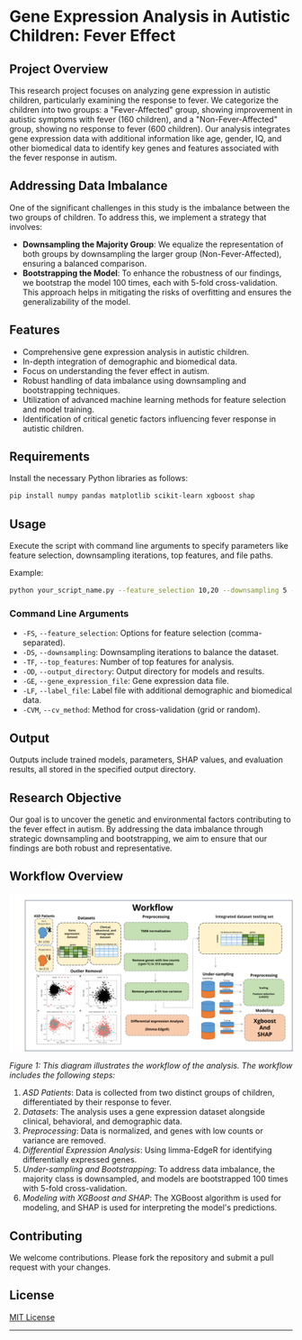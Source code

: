 # Gene Expression Analysis in Autistic Children: Fever Effect

## Project Overview
This research project focuses on analyzing gene expression in autistic children, particularly examining the response to fever. We categorize the children into two groups: a "Fever-Affected" group, showing improvement in autistic symptoms with fever (160 children), and a "Non-Fever-Affected" group, showing no response to fever (600 children). Our analysis integrates gene expression data with additional information like age, gender, IQ, and other biomedical data to identify key genes and features associated with the fever response in autism.

## Addressing Data Imbalance
One of the significant challenges in this study is the imbalance between the two groups of children. To address this, we implement a strategy that involves:

- **Downsampling the Majority Group**: We equalize the representation of both groups by downsampling the larger group (Non-Fever-Affected), ensuring a balanced comparison.
- **Bootstrapping the Model**: To enhance the robustness of our findings, we bootstrap the model 100 times, each with 5-fold cross-validation. This approach helps in mitigating the risks of overfitting and ensures the generalizability of the model.

## Features
- Comprehensive gene expression analysis in autistic children.
- In-depth integration of demographic and biomedical data.
- Focus on understanding the fever effect in autism.
- Robust handling of data imbalance using downsampling and bootstrapping techniques.
- Utilization of advanced machine learning methods for feature selection and model training.
- Identification of critical genetic factors influencing fever response in autistic children.

## Requirements
Install the necessary Python libraries as follows:
```bash
pip install numpy pandas matplotlib scikit-learn xgboost shap
```

## Usage
Execute the script with command line arguments to specify parameters like feature selection, downsampling iterations, top features, and file paths.

Example:
```bash
python your_script_name.py --feature_selection 10,20 --downsampling 5 --top_features 10 --output_directory ./output/ --gene_expression_file ./data/gene_expression.txt --label_file ./data/children_data.csv
```

### Command Line Arguments
- `-FS`, `--feature_selection`: Options for feature selection (comma-separated).
- `-DS`, `--downsampling`: Downsampling iterations to balance the dataset.
- `-TF`, `--top_features`: Number of top features for analysis.
- `-OD`, `--output_directory`: Output directory for models and results.
- `-GE`, `--gene_expression_file`: Gene expression data file.
- `-LF`, `--label_file`: Label file with additional demographic and biomedical data.
- `-CVM`, `--cv_method`: Method for cross-validation (grid or random).

## Output
Outputs include trained models, parameters, SHAP values, and evaluation results, all stored in the specified output directory.

## Research Objective
Our goal is to uncover the genetic and environmental factors contributing to the fever effect in autism. By addressing the data imbalance through strategic downsampling and bootstrapping, we aim to ensure that our findings are both robust and representative.

## Workflow Overview

![Workflow Diagram](workflow.png)

*Figure 1: This diagram illustrates the workflow of the analysis. The workflow includes the following steps:*

1. *ASD Patients*: Data is collected from two distinct groups of children, differentiated by their response to fever.
2. *Datasets*: The analysis uses a gene expression dataset alongside clinical, behavioral, and demographic data.
3. *Preprocessing*: Data is normalized, and genes with low counts or variance are removed.
4. *Differential Expression Analysis*: Using limma-EdgeR for identifying differentially expressed genes.
5. *Under-sampling and Bootstrapping*: To address data imbalance, the majority class is downsampled, and models are bootstrapped 100 times with 5-fold cross-validation.
6. *Modeling with XGBoost and SHAP*: The XGBoost algorithm is used for modeling, and SHAP is used for interpreting the model's predictions.
   

## Contributing
We welcome contributions. Please fork the repository and submit a pull request with your changes.

## License
[MIT License](LICENSE)

---
